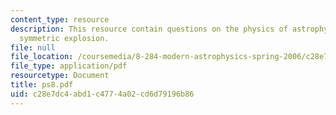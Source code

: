 ```yaml
---
content_type: resource
description: This resource contain questions on the physics of astrophysics, cylindrically
  symmetric explosion.
file: null
file_location: /coursemedia/8-284-modern-astrophysics-spring-2006/c28e7dc4abd1c4774a02cd6d79196b86_ps8.pdf
file_type: application/pdf
resourcetype: Document
title: ps8.pdf
uid: c28e7dc4-abd1-c477-4a02-cd6d79196b86
---
```

